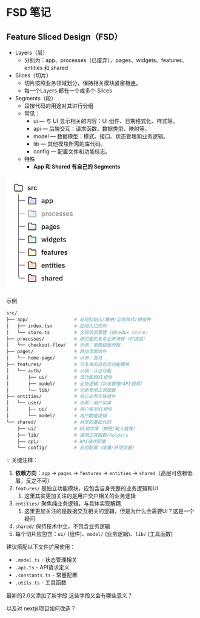 # FSD 笔记

## Feature Sliced Design（FSD）

- Layers（层）
    - 分别为：app、processes（已废弃）、pages、widgets、features、entities 和 shared
- Slices（切片）
    - 切片按照业务领域划分，保持相关模块紧密相连。
    - 每一个Layers 都有一个或多个 Slices
- Segments（段）
    - 段按代码的用途对其进行分组
    - 常见：
        - ui — 与 UI 显示相关的内容：UI 组件、日期格式化、样式等。
        - api — 后端交互：请求函数、数据类型、映射等。
        - model — 数据模型：模式、接口、状态管理和业务逻辑。
        - lib — 其他模块所需的库代码。
        - config — 配置文件和功能标志。
    - 特殊
        - **App 和 Shared 有自己的 Segments**

![image.png](FSD%20%E7%AC%94%E8%AE%B0%2019e2048329b080819a7bc53ceeae0a3e/image.png)

示例

```bash
src/
├── app/                 # 应用初始化/路由/全局样式/根组件
│   ├── index.tsx        # 应用入口文件
│   └── store.ts         # 全局状态管理（如redux store）
├── processes/           # 跨页面的复杂业务流程（可选层）
│   └── checkout-flow/   # 示例：电商结账流程
├── pages/               # 路由页面组件
│   └── home-page/       # 示例：首页
├── features/            # 可复用的自包含功能模块
│   └── auth/            # 示例：认证功能
│       ├── ui/          # 该功能的UI组件
│       ├── model/       # 业务逻辑（状态管理/API调用）
│       └── lib/         # 功能专用工具函数
├── entities/            # 核心业务实体组件
│   └── user/            # 示例：用户实体
│       ├── ui/          # 用户相关UI组件
│       └── model/       # 用户数据逻辑
└── shared/              # 共享的基础代码
    ├── ui/              # UI组件库（按钮/输入框等）
    ├── lib/             # 通用工具函数/helpers
    ├── api/             # API请求配置
    └── config/          # 应用配置（常量/环境变量）
```

💡 关键注释：

1. **依赖方向**：`app` → `pages` → `features` → `entities` → `shared`（高层可依赖低层，反之不可）
2. `features/` 是独立功能模块，应包含自身完整的业务逻辑和UI
    1. 这里其实更加关注的是用户交户相关的业务逻辑
3. `entities/` 聚焦纯业务逻辑，与具体实现解耦
    1. 这里更加关注的是数据交互相关的逻辑，但是为什么会需要UI？这是一个疑问
4. `shared/` 保持技术中立，不包含业务逻辑
5. 每个切片应包含：`ui/` (组件)、`model/` (业务逻辑)、`lib/` (工具函数)

建议搭配以下文件扩展使用：

- `.model.ts` - 状态管理相关
- `.api.ts` - API请求定义
- `.constants.ts` - 常量配置
- `.utils.ts` - 工具函数

最新的2.0又添加了新字段 这些字段又会有哪些意义？

以及对 nextjs项目如何改造？